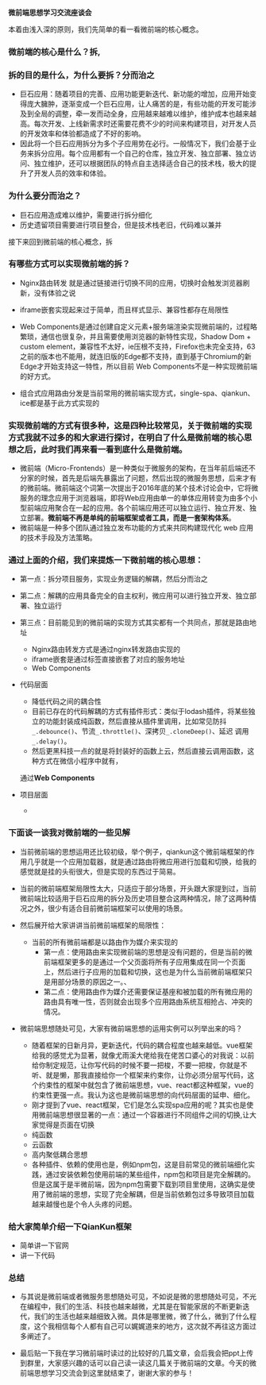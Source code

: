 **微前端思想学习交流座谈会**

本着由浅入深的原则，我们先简单的看一看微前端的核心概念。

### 微前端的核心是什么？拆,

### 拆的目的是什么，为什么要拆？分而治之

- 巨石应用：随着项目的完善、应用功能更新迭代、新功能的增加，应用开始变得庞大臃肿，逐渐变成一个巨石应用，让人痛苦的是，有些功能的开发可能涉及到全局的调整，牵一发而动全身，应用越来越难以维护，维护成本也越来越高。每次开发、上线新需求时还需要花费不少的时间来构建项目，对开发人员的开发效率和体验都造成了不好的影响。
- 因此将一个巨石应用拆分为多个子应用势在必行。一般情况下，我们会基于业务来拆分应用。每个应用都有一个自己的仓库，独立开发、独立部署、独立访问、独立维护，还可以根据团队的特点自主选择适合自己的技术栈，极大的提升了开发人员的效率和体验。

### 为什么要分而治之？

- 巨石应用造成难以维护，需要进行拆分细化
- 历史遗留项目需要进行项目整合，但是技术栈老旧，代码难以兼并

接下来回到微前端的核心概念，拆

### 有哪些方式可以实现微前端的拆？ 

- Nginx路由转发 就是通过链接进行切换不同的应用，切换时会触发浏览器刷新，没有体验之说
- iframe嵌套实现起来过于简单，而且样式显示、兼容性都存在局限性

- Web Components是通过创建自定义元素+服务端渲染实现微前端的，过程略繁琐，通信也很复杂，并且需要使用浏览器的新特性实现，Shadow Dom + custom  element，兼容性不太好，ie压根不支持，Firefox也未完全支持，63之前的版本也不能用，就连旧版的Edge都不支持，直到基于Chromium的新Edge才开始支持这一特性，所以目前 Web Components不是一种实现微前端的好方式。
- 组合式应用路由分发是当前常用的微前端实现方式，single-spa、qiankun、ice都是基于此方式实现的

### 实现微前端的方式有很多种，这是四种比较常见，关于微前端的实现方式我就不过多的和大家进行探讨，在明白了什么是微前端的核心思想之后，此时我们再来看一看到底什么是微前端。

- 微前端（Micro-Frontends）是一种类似于微服务的架构，在当年前后端还不分家的时候，首先是后端先暴露出了问题，然后出现的微服务思想，后来才有的微前端。微前端这个词第一次提出于2016年底的某个技术讨论会中，它将微服务的理念应用于浏览器端，即将Web应用由单一的单体应用转变为由多个小型前端应用聚合在一起的应用。各个前端应用还可以独立运行、独立开发、独立部署。**微前端不再是单纯的前端框架或者工具，而是一套架构体系**。
- 微前端是一种多个团队通过独立发布功能的方式来共同构建现代化 web 应用的技术手段及方法策略。



### 通过上面的介绍，我们来提炼一下微前端的核心思想：

- 第一点：拆分项目服务，实现业务逻辑的解耦，然后分而治之

- 第二点：解耦的应用具备完全的自主权利，微应用可以进行独立开发、独立部署、独立运行

- 第三点：目前能见到的微前端的实现方式其实都有一个共同点，那就是路由地址
  - Nginx路由转发方式是通过nginx转发路由实现的
  - iframe嵌套是通过标签直接嵌套了对应的服务地址
  - Web Components

- 代码层面

  - 降低代码之间的耦合性
  - 目前已存在的代码解耦的方式有插件形式：类似于lodash插件，将某些独立的功能封装成纯函数，然后直接从插件里调用，比如常见防抖`_.debounce()`、节流`_.throttle()`、深拷贝`_.cloneDeep()`、延迟 调用`_.delay()`。
  - 然后更黑科技一点的就是将封装好的函数上云，然后直接云调用函数，这种方式在微信小程序中就有，

  通过**Web Components**

- 项目层面

  - 

### 下面谈一谈我对微前端的一些见解

- 当前微前端的思想运用还比较初级，举个例子，qiankun这个微前端框架的作用几乎就是一个应用加载器，就是通过路由将微应用进行加载和切换，给我的感觉就是挂的头衔很大，但是实现的东西过于简易。

- 当前的微前端框架局限性太大，只适应于部分场景，开头跟大家提到过，当前微前端比较适用于巨石应用的拆分及历史项目整合这两种情况，除了这两种情况之外，很少有适合目前微前端框架可以使用的场景。
- 然后展开给大家讲讲当前微前端框架的局限性：
  - 当前的所有微前端都是以路由作为媒介来实现的
    - 第一点：使用路由来实现微前端的思想是没有问题的，但是当前的微前端框架更多的是通过一个父页面将所有子应用集成在同一个页面上，然后进行子应用的加载和切换，这也是为什么当前微前端框架只是用部分场景的原因之一。、
    - 第二点：使用路由作为媒介还需要保证基座和被加载的所有微应用的路由具有唯一性，否则就会出现多个应用路由系统互相抢占、冲突的情况。
- 微前端思想随处可见，大家有微前端思想的运用实例可以列举出来的吗？
  - 随着框架的日新月异，更新迭代，代码的耦合程度也越来越低。vue框架给我的感觉尤为显著，就像尤雨溪大佬给我在佬苦口婆心的对我说：以前给你制定规范，让你写代码的时候不要一把梭，不要一把梭，你就是不听、就是懒，那我直接给你一个框架来约束你，让你必须分层写代码，这个约束性的框架中就包含了微前端思想，vue、react都这种框架，vue的约束性更强一点。我认为这也是微前端思想的向代码层面的延申、细化。
  - 刚才提到了vue、react框架，它们是怎么实现spa应用的呢？其实也是使用微前端思想很显著的一点：通过一个容器进行不同组件之间的切换,让大家觉得是页面在切换
  - 纯函数
  - 云函数
  - 高内聚低耦合思想
  - 各种插件、依赖的使用也是，例如npm包，这是目前常见的微前端细化实践，通过安装依赖包使用前端的某些组件，npm包和项目是完全解耦的。但是这属于是半微前端，因为npm包需要下载到项目里使用，这确实是使用了微前端的思想，实现了完全解耦，但是当前依赖包过多导致项目加载越来越慢也是个令人头疼的问题。

### 给大家简单介绍一下QianKun框架

- 简单讲一下官网
- 讲一下代码

### 总结

- 与其说是微前端或者微服务思想随处可见，不如说是微的思想随处可见，不光在编程中，我们的生活、科技也越来越微，尤其是在智能家居的不断更新迭代，我们的生活也越来越细致入微。具体是哪里微，微了什么，微到了什么程度，这个我相信每个人都有自己可以娓娓道来的地方，这次就不再往这方面过多阐述了。

- 最后贴一下我在学习微前端时读过的比较好的几篇文章，会后我会把ppt上传到群里，大家感兴趣的话可以自己读一读这几篇关于微前端的文章。今天的微前端思想学习交流会到这里就结束了，谢谢大家的参与！

  

